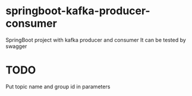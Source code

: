 # springboot-kafka-producer-consumer
SpringBoot project with kafka producer and consumer
It can be tested by swagger

# TODO
Put topic name and group id in parameters
